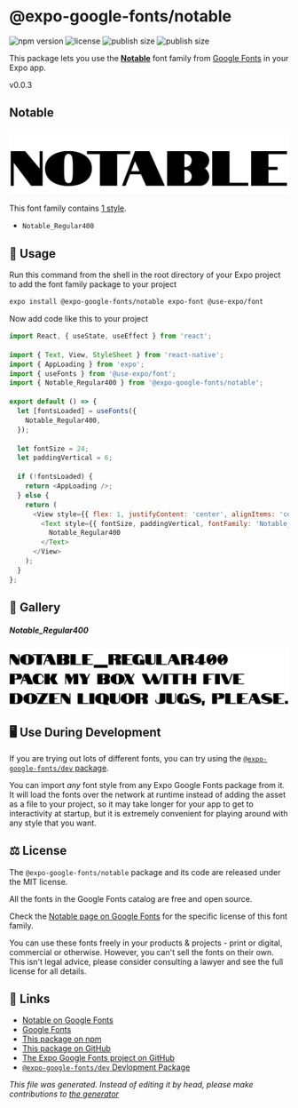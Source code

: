 # @expo-google-fonts/notable

![npm version](https://flat.badgen.net/npm/v/@expo-google-fonts/notable)
![license](https://flat.badgen.net/github/license/expo/google-fonts)
![publish size](https://flat.badgen.net/packagephobia/install/@expo-google-fonts/notable)
![publish size](https://flat.badgen.net/packagephobia/publish/@expo-google-fonts/notable)

This package lets you use the [**Notable**](https://fonts.google.com/specimen/Notable) font family from [Google Fonts](https://fonts.google.com/) in your Expo app.

v0.0.3

## Notable

![Notable](./font-family.png)

This font family contains [1 style](#gallery).

- `Notable_Regular400`

## 🔡 Usage

Run this command from the shell in the root directory of your Expo project to add the font family package to your project
```sh
expo install @expo-google-fonts/notable expo-font @use-expo/font
```

Now add code like this to your project
```js
import React, { useState, useEffect } from 'react';

import { Text, View, StyleSheet } from 'react-native';
import { AppLoading } from 'expo';
import { useFonts } from '@use-expo/font';
import { Notable_Regular400 } from '@expo-google-fonts/notable';

export default () => {
  let [fontsLoaded] = useFonts({
    Notable_Regular400,
  });

  let fontSize = 24;
  let paddingVertical = 6;

  if (!fontsLoaded) {
    return <AppLoading />;
  } else {
    return (
      <View style={{ flex: 1, justifyContent: 'center', alignItems: 'center' }}>
        <Text style={{ fontSize, paddingVertical, fontFamily: 'Notable_Regular400' }}>
          Notable_Regular400
        </Text>
      </View>
    );
  }
};

```

## 📖 Gallery

##### Notable_Regular400
![Notable_Regular400](./17b2981242270d0087017ea92cac3bb8bad89c43bd4d9907ded7255e92dbc8aa.ttf.png)


## 🖥️ Use During Development

If you are trying out lots of different fonts, you can try using the [`@expo-google-fonts/dev` package](https://github.com/expo/google-fonts/tree/master/font-packages/dev#readme).

You can import *any* font style from any Expo Google Fonts package from it. It will load the fonts
over the network at runtime instead of adding the asset as a file to your project, so it may take longer
for your app to get to interactivity at startup, but it is extremely convenient
for playing around with any style that you want.

## ⚖️ License

The `@expo-google-fonts/notable` package and its code are released under the MIT license.

All the fonts in the Google Fonts catalog are free and open source.

Check the [Notable page on Google Fonts](https://fonts.google.com/specimen/Notable) for the specific license of this font family.

You can use these fonts freely in your products & projects - print or digital, commercial or otherwise. However, you can't sell the fonts on their own. This isn't legal advice, please consider consulting a lawyer and see the full license for all details.

## 🔗 Links

- [Notable on Google Fonts](https://fonts.google.com/specimen/Notable)
- [Google Fonts](https://fonts.google.com/)
- [This package on npm](https://www.npmjs.com/package/@expo-google-fonts/notable)
- [This package on GitHub](https://github.com/expo/google-fonts/tree/master/font-packages/notable)
- [The Expo Google Fonts project on GitHub](https://github.com/expo/google-fonts)
- [`@expo-google-fonts/dev` Devlopment Package](https://github.com/expo/google-fonts/tree/master/font-packages/dev)


*This file was generated. Instead of editing it by head, please make contributions to [the generator](https://github.com/expo/google-fonts/tree/master/packages/generator)*

